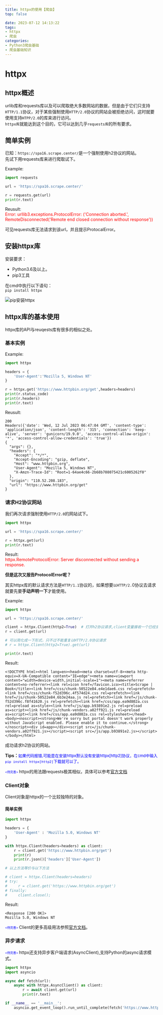 ```yaml
---
title: httpx的使用【爬虫】
top: false

date: 2023-07-12 14:13:22
tags:
- httpx
- 爬虫
categories:
- Python3爬虫基础
- 爬虫基础知识
---
```


# httpx

## httpx概述
urlib库和requests库以及可以爬取绝大多数网站的数据，但是由于它们只支持`HTTP/1.1`协议，对于某些强制使用`HTTP/2.0`协议的网站会被拒绝访问，这时就要使用支持`HTPP/2.0`的库来进行访问。  
`httpx库`就能达到这个目的，它可以达到几乎`requests库`的所有要求。  

<!--more-->

## 简单实例  

已知：`https://spa16.scrape.center/`是一个强制使用h2协议的网站。  
先试下用requests库来进行爬取试下。  

Example:
```py
import requests

url = 'https://spa16.scrape.center/'

r = requests.get(url)
print(r.text)
```

Reusult:  
<font color = red >Error: urllib3.exceptions.ProtocolError: ('Connection aborted.', RemoteDisconnected('Remote end closed connection without response'))</font>  

可见requests库无法请求到该url，并且提示ProtocalError。  

## 安装httpx库
安装要求：  
- Python3.6及以上。 
- pip3工具 

在cmd中执行以下语句：  
`pip install httpx`  

![pip安装httpx](https://img.nickyam.com/file/fc4df6d3d6267ea9a90e9.png)  

## httpx库的基本使用 

httpx库的API与reuqests库有很多的相似之处。  

### 基本实例

Example:  
```py
import httpx

headers = {
    'User-Agent':'Mozilla 5, Windows NT'
}

r = httpx.get('https://www.httpbin.org/get',headers=headers)
print(r.status_code)
print(r.headers)
print(r.text)
```

Reusult:
```
200
Headers({'date': 'Wed, 12 Jul 2023 06:47:04 GMT', 'content-type': 'application/json', 'content-length': '315', 'connection': 'keep-alive', 'server': 'gunicorn/19.9.0', 'access-control-allow-origin': '*', 'access-control-allow-credentials': 'true'})
{
  "args": {}, 
  "headers": {
    "Accept": "*/*", 
    "Accept-Encoding": "gzip, deflate", 
    "Host": "www.httpbin.org", 
    "User-Agent": "Mozilla 5, Windows NT", 
    "X-Amzn-Trace-Id": "Root=1-64ae4c66-2b68b708075421c6005262f0"
  }, 
  "origin": "110.52.208.183", 
  "url": "https://www.httpbin.org/get"
}
```

### 请求H2协议网站

我们再次请求强制使用`HTTP/2.0`的网站试下。  

```py
import httpx

url = 'https://spa16.scrape.center/'

r = httpx.get(url)
print(r.text)
```

Result:  
<font color = red>httpx.RemoteProtocolError: Server disconnected without sending a response.</font>  

**但是这次又报告ProtocolError呢？**   

其实httpx库的默认请求方法是`HTTP/1.1`协议的，如果想要`以HTTP/2.`0协议去请求就要先要**手动声明一下**才能使用。    

Example:  
```py
import httpx

url = 'https://spa16.scrape.center/'

client = httpx.Client(http2=True)  # 打开h2协议请求,client变量接收一个已经支持h2请求的对象
r = client.get(url)

# 可以简化成一下形式，只不过不能重复以HTTP/2.0协议请求
# r = httpx.Client(http2=True).get(url)

print(r.text)
```

Result:  
```
<!DOCTYPE html><html lang=en><head><meta charset=utf-8><meta http-equiv=X-UA-Compatible content="IE=edge"><meta name=viewport content="width=device-width,initial-scale=1"><meta name=referrer content=no-referrer><link rel=icon href=/favicon.ico><title>Scrape | Book</title><link href=/css/chunk-50522e84.e4e1dae6.css rel=prefetch><link href=/css/chunk-f52d396c.4f574d24.css rel=prefetch><link href=/js/chunk-50522e84.6b3e24aa.js rel=prefetch><link href=/js/chunk-f52d396c.f8f41620.js rel=prefetch><link href=/css/app.ea9d802a.css rel=preload as=style><link href=/js/app.b93891e2.js rel=preload as=script><link href=/js/chunk-vendors.a02ff921.js rel=preload as=script><link href=/css/app.ea9d802a.css rel=stylesheet></head><body><noscript><strong>We're sorry but portal doesn't work properly without JavaScript enabled. Please enable it to continue.</strong></noscript><div id=app></div><script src=/js/chunk-vendors.a02ff921.js></script><script src=/js/app.b93891e2.js></script></body></html>
```

成功请求h2协议的网站。  

**Tips：**<font color = blue size = 2>如果代码报错,可能是在安装httpx默认没有安装httpx[http2]协议，在cmd中输入`pip install httpx[http2]`下载就可以了。</font>

<font color = blue size = 1> <待完善> </font>httpx的用法跟requests极其相似，具体可以参考[官方文档](https://www.python-httpx.org/quickstart/)  

### Client对象

Client对象是httpx的一个比较独特的对象。  

#### 简单实例

```py
import httpx

headers = {
    'User-Agent' : 'Mozilla 5.0, Windows NT'
}

with httpx.Client(headers=headers) as client:
    r = client.get('https://www.httpbin.org/get')
    print(r)
    print(r.json()['headers']['User-Agent'])

# 以上方法等价与以下方法

# client = httpx.Client(headers=headers)
# try:
#     r = client.get('https://www.httpbin.org/get')
# finally:
#     client.close();
```

Result:  
```
<Response [200 OK]>
Mozilla 5.0, Windows NT
```

<font color = blue size = 1> <待完善> </font>Client的更多高级用法参照[官方文档](https://www.python-httpx.org/advanced/)。  

### 异步请求

<font color = blue size = 1> <待完善> </font>httpx还支持异步客户端请求(AsyncClient),支持Python的async请求模式。  

```py
import httpx
import asyncio

async def fetch(url):
    async with httpx.AsyncClient() as client:
        r = await client.get(url)
        print(r.text)

if __name__ == '__main__':
    asyncio.get_event_loop().run_until_complete(fetch('https://www.httpbin.org/get'))
```
